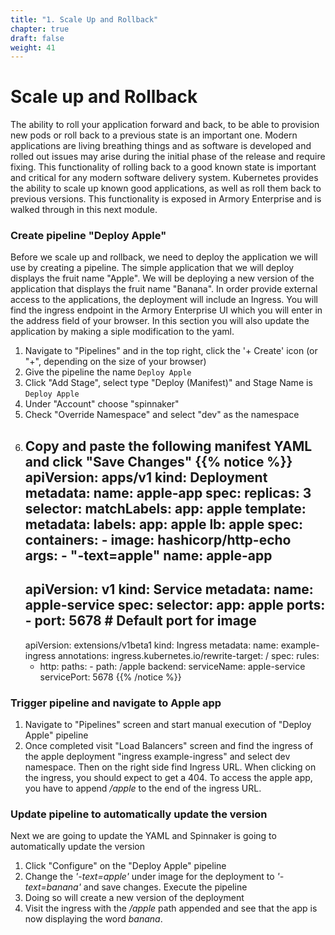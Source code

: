 ```yaml
---
title: "1. Scale Up and Rollback"
chapter: true
draft: false
weight: 41
---
```

# Scale up and Rollback
The ability to roll your application forward and back, to be able to provision new pods or roll back to a previous state is an important one. Modern applications are living breathing things and as software is developed and rolled out issues may arise during the initial phase of the release and require fixing. This functionality of rolling back to a good known state is important and critical for any modern software delivery system. Kubernetes provides the ability to scale up known good applications, as well as roll them back to previous versions. This functionality is exposed in Armory Enterprise and is walked through in this next module. 

### Create pipeline "Deploy Apple"

Before we scale up and rollback, we need to deploy the application we will use by creating a pipeline. The simple application that we will deploy displays the fruit name "Apple". We will be deploying a new version of the application that displays the fruit name "Banana". In order provide external access to the applications, the deployment will include an Ingress. You will find the ingress endpoint in the Armory Enterprise UI which you will enter in the address field of your browser. In this section you will also update the application by making a siple modification to the yaml. 

1. Navigate to "Pipelines" and in the top right, click the '+ Create' icon (or "+", depending on the size of your browser)
1. Give the pipeline the name `Deploy Apple`
1. Click "Add Stage", select type "Deploy (Manifest)" and Stage Name is `Deploy Apple`
1. Under "Account" choose "spinnaker"
1. Check "Override Namespace" and select "dev" as the namespace
1. Copy and paste the following manifest YAML and click "Save Changes"
   {{% notice %}}
    apiVersion: apps/v1
    kind: Deployment
    metadata:
      name: apple-app
    spec:
      replicas: 3
      selector:
        matchLabels:
          app: apple
      template:
        metadata:
          labels:
            app: apple
            lb: apple
        spec:
          containers:
            - image: hashicorp/http-echo
              args:
               - "-text=apple"
              name: apple-app
    ---
    apiVersion: v1
    kind: Service
    metadata:
      name: apple-service
    spec:
      selector:
        app: apple
      ports:
        - port: 5678 # Default port for image
    ---
    apiVersion: extensions/v1beta1
    kind: Ingress
    metadata:
      name: example-ingress
      annotations:
        ingress.kubernetes.io/rewrite-target: /
    spec:
      rules:
      - http:
          paths:
            - path: /apple
              backend:
                serviceName: apple-service
                servicePort: 5678
    {{% /notice %}}
        
### Trigger pipeline and navigate to Apple app
1. Navigate to "Pipelines" screen and start  manual execution of "Deploy Apple" pipeline
1. Once completed visit "Load Balancers" screen and find the ingress of the apple deployment "ingress example-ingress" and select dev namespace. Then on the right side find Ingress URL. When clicking on the ingress, you should expect to get a 404. To access the apple app, you have to append */apple* to the end of the ingress URL. 
   
### Update pipeline to automatically update the version
Next we are going to update the YAML and Spinnaker is going to automatically update the version
<!--It's not clear version of app? We already did similar deployments for another pipeline-->

1. Click "Configure" on the "Deploy Apple" pipeline
1. Change the *'-text=apple'* under image for the deployment to *'-text=banana'* and save changes. Execute the pipeline
1. Doing so will create a new version of the deployment
1. Visit the ingress with the */apple* path appended and see that the app is now displaying the word *banana*.
